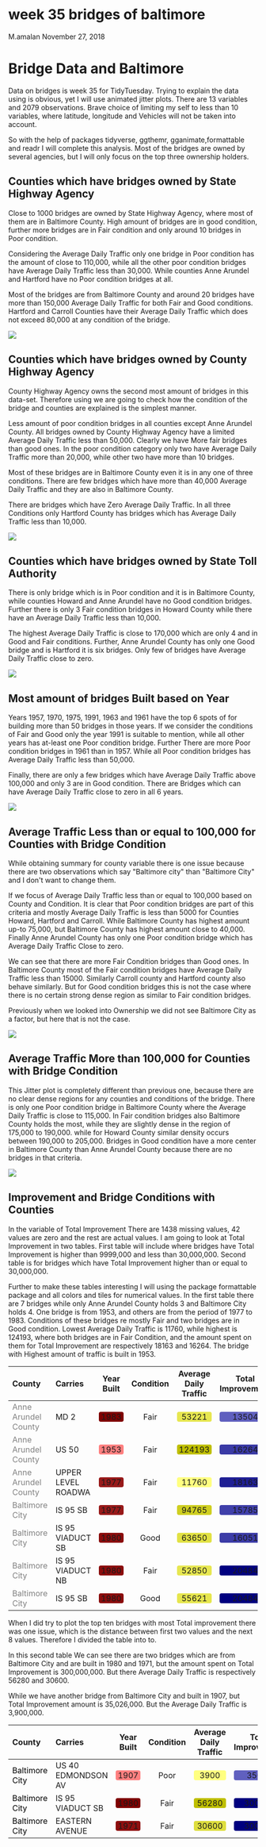 week 35 bridges of baltimore
================
M.amalan
November 27, 2018

Bridge Data and Baltimore
=========================

Data on bridges is week 35 for TidyTuesday. Trying to explain the data using is obvious, yet I will use animated jitter plots. There are 13 variables and 2079 observations. Brave choice of limiting my self to less than 10 variables, where latitude, longitude and Vehicles will not be taken into account.

So with the help of packages tidyverse, ggthemr, gganimate,formattable and readr I will complete this analysis. Most of the bridges are owned by several agencies, but I will only focus on the top three ownership holders.

Counties which have bridges owned by State Highway Agency
---------------------------------------------------------

Close to 1000 bridges are owned by State Highway Agency, where most of them are in Baltimore County. High amount of bridges are in good condition, further more bridges are in Fair condition and only around 10 bridges in Poor condition.

Considering the Average Daily Traffic only one bridge in Poor condition has the amount of close to 110,000, while all the other poor condition bridges have Average Daily Traffic less than 30,000. While counties Anne Arundel and Hartford have no Poor condition bridges at all.

Most of the bridges are from Baltimore County and around 20 bridges have more than 150,000 Average Daily Traffic for both Fair and Good conditions. Hartford and Carroll Counties have their Average Daily Traffic which does not exceed 80,000 at any condition of the bridge.

![](bridges_baby_files/figure-markdown_github/County%20with%20Condition%20and%20Average%20Daily%20Traffic%20SHA-1.gif)

Counties which have bridges owned by County Highway Agency
----------------------------------------------------------

County Highway Agency owns the second most amount of bridges in this data-set. Therefore using we are going to check how the condition of the bridge and counties are explained is the simplest manner.

Less amount of poor condition bridges in all counties except Anne Arundel County. All bridges owned by County Highway Agency have a limited Average Daily Traffic less than 50,000. Clearly we have More fair bridges than good ones. In the poor condition category only two have Average Daily Traffic more than 20,000, while other two have more than 10 bridges.

Most of these bridges are in Baltimore County even it is in any one of three conditions. There are few bridges which have more than 40,000 Average Daily Traffic and they are also in Baltimore County.

There are bridges which have Zero Average Daily Traffic. In all three Conditions only Hartford County has bridges which has Average Daily Traffic less than 10,000.

![](bridges_baby_files/figure-markdown_github/County%20with%20Condition%20and%20Average%20Daily%20Traffic%20CHA-1.gif)

Counties which have bridges owned by State Toll Authority
---------------------------------------------------------

There is only bridge which is in Poor condition and it is in Baltimore County, while counties Howard and Anne Arundel have no Good condition bridges. Further there is only 3 Fair condition bridges in Howard County while there have an Average Daily Traffic less than 10,000.

The highest Average Daily Traffic is close to 170,000 which are only 4 and in Good and Fair conditions. Further, Anne Arundel County has only one Good bridge and is Hartford it is six bridges. Only few of bridges have Average Daily Traffic close to zero.

![](bridges_baby_files/figure-markdown_github/County%20with%20Condition%20and%20Average%20Daily%20Traffic%20STA-1.gif)

Most amount of bridges Built based on Year
------------------------------------------

Years 1957, 1970, 1975, 1991, 1963 and 1961 have the top 6 spots of for building more than 50 bridges in those years. If we consider the conditions of Fair and Good only the year 1991 is suitable to mention, while all other years has at-least one Poor condition bridge. Further There are more Poor condition bridges in 1961 than in 1957. While all Poor condition bridges has Average Daily Traffic less than 50,000.

Finally, there are only a few bridges which have Average Daily Traffic above 100,000 and only 3 are in Good condition. There are Bridges which can have Average Daily Traffic close to zero in all 6 years.

![](bridges_baby_files/figure-markdown_github/Year%20Built%20with%20Condition%20and%20Average%20Daily%20Traffic-1.gif)

Average Traffic Less than or equal to 100,000 for Counties with Bridge Condition
--------------------------------------------------------------------------------

While obtaining summary for county variable there is one issue because there are two observations which say "Baltimore city" than "Baltimore City" and I don't want to change them.

If we focus of Average Daily Traffic less than or equal to 100,000 based on County and Condition. It is clear that Poor condition bridges are part of this criteria and mostly Average Daily Traffic is less than 5000 for Counties Howard, Hartford and Carroll. While Baltimore County has highest amount up-to 75,000, but Baltimore County has highest amount close to 40,000. Finally Anne Arundel County has only one Poor condition bridge which has Average Daily Traffic Close to zero.

We can see that there are more Fair Condition bridges than Good ones. In Baltimore County most of the Fair condition bridges have Average Daily Traffic less than 15000. Similarly Carroll county and Hartford county also behave similarly. But for Good condition bridges this is not the case where there is no certain strong dense region as similar to Fair condition bridges.

Previously when we looked into Ownership we did not see Baltimore City as a factor, but here that is not the case.

![](bridges_baby_files/figure-markdown_github/Average%20Traffic%20less%20than%20100000-1.gif)

Average Traffic More than 100,000 for Counties with Bridge Condition
--------------------------------------------------------------------

This Jitter plot is completely different than previous one, because there are no clear dense regions for any counties and conditions of the bridge. There is only one Poor condition bridge in Baltimore County where the Average Daily Traffic is close to 115,000. In Fair condition bridges also Baltimore County holds the most, while they are slightly dense in the region of 175,000 to 190,000. while for Howard County similar density occurs between 190,000 to 205,000. Bridges in Good condition have a more center in Baltimore County than Anne Arundel County because there are no bridges in that criteria.

![](bridges_baby_files/figure-markdown_github/Average%20Traffic%20more%20than%20100000-1.gif)

Improvement and Bridge Conditions with Counties
-----------------------------------------------

In the variable of Total Improvement There are 1438 missing values, 42 values are zero and the rest are actual values. I am going to look at Total Improvement in two tables. First table will include where bridges have Total Improvement is higher than 9999,000 and less than 30,000,000. Second table is for bridges which have Total Improvement higher than or equal to 30,000,000.

Further to make these tables interesting I will using the package formattable package and all colors and tiles for numerical values. In the first table there are 7 bridges while only Anne Arundel County holds 3 and Baltimore City holds 4. One bridge is from 1953, and others are from the period of 1977 to 1983. Conditions of these bridges re mostly Fair and two bridges are in Good condition. Lowest Average Daily Traffic is 11760, while highest is 124193, where both bridges are in Fair Condition, and the amount spent on them for Total Improvement are respectively 18163 and 16264. The bridge with Highest amount of traffic is built in 1953.

<table class="table table-condensed">
<thead>
<tr>
<th style="text-align:left;">
County
</th>
<th style="text-align:left;">
Carries
</th>
<th style="text-align:center;">
Year Built
</th>
<th style="text-align:center;">
Condition
</th>
<th style="text-align:center;">
Average Daily Traffic
</th>
<th style="text-align:center;">
Total Improvement
</th>
</tr>
</thead>
<tbody>
<tr>
<td style="text-align:left;">
<span style="color: grey">Anne Arundel County</span>
</td>
<td style="text-align:left;">
MD 2
</td>
<td style="text-align:center;">
<span style="display: block; padding: 0 4px; border-radius: 4px; background-color: #7f0000">1983</span>
</td>
<td style="text-align:center;">
Fair
</td>
<td style="text-align:center;">
<span style="display: block; padding: 0 4px; border-radius: 4px; background-color: #e7e750">53221</span>
</td>
<td style="text-align:center;">
<span style="display: block; padding: 0 4px; border-radius: 4px; background-color: #6060bf">13504</span>
</td>
</tr>
<tr>
<td style="text-align:left;">
<span style="color: grey">Anne Arundel County</span>
</td>
<td style="text-align:left;">
US 50
</td>
<td style="text-align:center;">
<span style="display: block; padding: 0 4px; border-radius: 4px; background-color: #ff8080">1953</span>
</td>
<td style="text-align:center;">
Fair
</td>
<td style="text-align:center;">
<span style="display: block; padding: 0 4px; border-radius: 4px; background-color: #bfbf00">124193</span>
</td>
<td style="text-align:center;">
<span style="display: block; padding: 0 4px; border-radius: 4px; background-color: #3a3aa5">16264</span>
</td>
</tr>
<tr>
<td style="text-align:left;">
<span style="color: grey">Anne Arundel County</span>
</td>
<td style="text-align:left;">
UPPER LEVEL ROADWA
</td>
<td style="text-align:center;">
<span style="display: block; padding: 0 4px; border-radius: 4px; background-color: #981919">1977</span>
</td>
<td style="text-align:center;">
Fair
</td>
<td style="text-align:center;">
<span style="display: block; padding: 0 4px; border-radius: 4px; background-color: #ffff80">11760</span>
</td>
<td style="text-align:center;">
<span style="display: block; padding: 0 4px; border-radius: 4px; background-color: #1f1f94">18163</span>
</td>
</tr>
<tr>
<td style="text-align:left;">
<span style="color: grey">Baltimore City </span>
</td>
<td style="text-align:left;">
IS 95 SB
</td>
<td style="text-align:center;">
<span style="display: block; padding: 0 4px; border-radius: 4px; background-color: #981919">1977</span>
</td>
<td style="text-align:center;">
Fair
</td>
<td style="text-align:center;">
<span style="display: block; padding: 0 4px; border-radius: 4px; background-color: #cfcf21">94765</span>
</td>
<td style="text-align:center;">
<span style="display: block; padding: 0 4px; border-radius: 4px; background-color: #4040aa">15785</span>
</td>
</tr>
<tr>
<td style="text-align:left;">
<span style="color: grey">Baltimore City </span>
</td>
<td style="text-align:left;">
IS 95 VIADUCT SB
</td>
<td style="text-align:center;">
<span style="display: block; padding: 0 4px; border-radius: 4px; background-color: #8b0c0c">1980</span>
</td>
<td style="text-align:center;">
Good
</td>
<td style="text-align:center;">
<span style="display: block; padding: 0 4px; border-radius: 4px; background-color: #e1e144">63650</span>
</td>
<td style="text-align:center;">
<span style="display: block; padding: 0 4px; border-radius: 4px; background-color: #3c3ca7">16051</span>
</td>
</tr>
<tr>
<td style="text-align:left;">
<span style="color: grey">Baltimore City </span>
</td>
<td style="text-align:left;">
IS 95 VIADUCT NB
</td>
<td style="text-align:center;">
<span style="display: block; padding: 0 4px; border-radius: 4px; background-color: #8b0c0c">1980</span>
</td>
<td style="text-align:center;">
Fair
</td>
<td style="text-align:center;">
<span style="display: block; padding: 0 4px; border-radius: 4px; background-color: #e7e751">52850</span>
</td>
<td style="text-align:center;">
<span style="display: block; padding: 0 4px; border-radius: 4px; background-color: #00007f">20484</span>
</td>
</tr>
<tr>
<td style="text-align:left;">
<span style="color: grey">Baltimore City </span>
</td>
<td style="text-align:left;">
IS 95 SB
</td>
<td style="text-align:center;">
<span style="display: block; padding: 0 4px; border-radius: 4px; background-color: #8b0c0c">1980</span>
</td>
<td style="text-align:center;">
Good
</td>
<td style="text-align:center;">
<span style="display: block; padding: 0 4px; border-radius: 4px; background-color: #e6e64e">55621</span>
</td>
<td style="text-align:center;">
<span style="display: block; padding: 0 4px; border-radius: 4px; background-color: #00007f">20484</span>
</td>
</tr>
</tbody>
</table>
When I did try to plot the top ten bridges with most Total improvement there was one issue, which is the distance between first two values and the next 8 values. Therefore I divided the table into to.

In this second table We can see there are two bridges which are from Baltimore City and are built in 1980 and 1971, but the amount spent on Total Improvement is 300,000,000. But there Average Daily Traffic is respectively 56280 and 30600.

While we have another bridge from Baltimore City and built in 1907, but Total Improvement amount is 35,026,000. But the Average Daily Traffic is 3,900,000.

<table class="table table-condensed">
<thead>
<tr>
<th style="text-align:left;">
County
</th>
<th style="text-align:left;">
Carries
</th>
<th style="text-align:center;">
Year Built
</th>
<th style="text-align:center;">
Condition
</th>
<th style="text-align:center;">
Average Daily Traffic
</th>
<th style="text-align:center;">
Total Improvement
</th>
</tr>
</thead>
<tbody>
<tr>
<td style="text-align:left;">
<span style="color: black">Baltimore City</span>
</td>
<td style="text-align:left;">
US 40 EDMONDSON AV
</td>
<td style="text-align:center;">
<span style="display: block; padding: 0 4px; border-radius: 4px; background-color: #ff8080">1907</span>
</td>
<td style="text-align:center;">
Poor
</td>
<td style="text-align:center;">
<span style="display: block; padding: 0 4px; border-radius: 4px; background-color: #ffff80">3900</span>
</td>
<td style="text-align:center;">
<span style="display: block; padding: 0 4px; border-radius: 4px; background-color: #6060bf">35026</span>
</td>
</tr>
<tr>
<td style="text-align:left;">
<span style="color: black">Baltimore City</span>
</td>
<td style="text-align:left;">
IS 95 VIADUCT SB
</td>
<td style="text-align:center;">
<span style="display: block; padding: 0 4px; border-radius: 4px; background-color: #7f0000">1980</span>
</td>
<td style="text-align:center;">
Fair
</td>
<td style="text-align:center;">
<span style="display: block; padding: 0 4px; border-radius: 4px; background-color: #bfbf00">56280</span>
</td>
<td style="text-align:center;">
<span style="display: block; padding: 0 4px; border-radius: 4px; background-color: #00007f">300000</span>
</td>
</tr>
<tr>
<td style="text-align:left;">
<span style="color: black">Baltimore City</span>
</td>
<td style="text-align:left;">
EASTERN AVENUE
</td>
<td style="text-align:center;">
<span style="display: block; padding: 0 4px; border-radius: 4px; background-color: #8e0f0f">1971</span>
</td>
<td style="text-align:center;">
Fair
</td>
<td style="text-align:center;">
<span style="display: block; padding: 0 4px; border-radius: 4px; background-color: #dede3e">30600</span>
</td>
<td style="text-align:center;">
<span style="display: block; padding: 0 4px; border-radius: 4px; background-color: #00007f">300000</span>
</td>
</tr>
</tbody>
</table>
